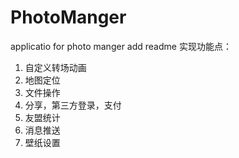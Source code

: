 # PhotoManger
applicatio for photo manger
add readme
实现功能点：
1. 自定义转场动画
2. 地图定位
3. 文件操作
4. 分享，第三方登录，支付
5. 友盟统计
6. 消息推送
7. 壁纸设置